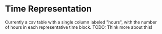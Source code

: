 # Time Representation

Currently a csv table with a single column labeled "hours", with the number of hours in each representative time block.  TODO: Think more about this!